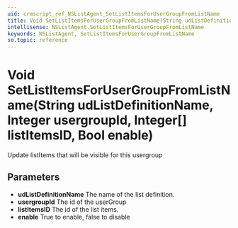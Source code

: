 ```yaml
---
uid: crmscript_ref_NSListAgent_SetListItemsForUserGroupFromListName
title: Void SetListItemsForUserGroupFromListName(String udListDefinitionName, Integer usergroupId, Integer[] listItemsID, Bool enable)
intellisense: NSListAgent.SetListItemsForUserGroupFromListName
keywords: NSListAgent, SetListItemsForUserGroupFromListName
so.topic: reference
---
```


# Void SetListItemsForUserGroupFromListName(String udListDefinitionName, Integer usergroupId, Integer[] listItemsID, Bool enable)

Update listItems that will be visible for this usergroup

## Parameters

* **udListDefinitionName** The name of the list definition.
* **usergroupId** The id of the userGroup
* **listItemsID** The id of the list items.
* **enable** True to enable, false to disable
